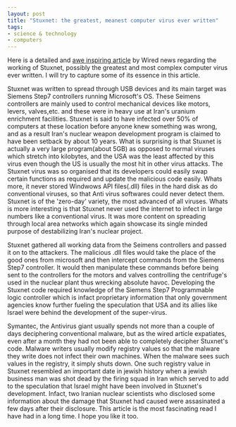 ```yaml
---
layout: post
title: "Stuxnet: the greatest, meanest computer virus ever written"
tags:
- science & technology
- computers
---
```

Here is a detailed and [awe inspiring article](http://www.wired.com/threatlevel/2011/07/how-digital-detectives-deciphered-stuxnet/all/1) by Wired news regarding the working of Stuxnet, possibly the greatest and most complex computer virus ever written. I will try to capture some of its essence in this article.

Stuxnet was written to spread through USB devices and its main target was Siemens Step7 controllers running Microsoft's OS. These Seimens controllers are mainly used to control mechanical devices like motors, levers, valves,etc. and these were in heavy use at Iran's uranium enrichment facilities. Stuxnet is said to have infected over 50% of computers at these location before anyone knew something was wrong, and as a result Iran's nuclear weapon development program is claimed to have been setback by about 10 years. What is surprising is that Stuxnet is actually a very large program(about 5GB) as opposed to normal viruses which stretch into kilobytes, and the USA was the least affected by this virus even though the US is usually the most hit in other virus attacks. The Stuxnet virus was so organised that its developers could easily swap certain functions as required and update the malicious code easily. Whats more, it never stored Windwows API files(.dll) files in the hard disk as do conventional viruses, so that Anti virus softwares could never detect them. Stuxnet is of the 'zero-day' variety, the most advanced of all viruses. Whats is more interesting is that Stuxnet never used the internet to infect in large numbers like a conventional virus. It was more content on spreading through local area networks which again showcase its single minded purpose of destabilizing Iran's nuclear project. 

Stuxnet gathered all working data from the Seimens controllers and passed it on to the attackers. The malicious .dll files would take the place of the good ones from microsoft and then intercept commands from the Siemens Step7 controller. It would then manipulate these commands before being sent to the controllers for the motors and valves controlling the centrifuge's used in the nuclear plant thus wrecking absolute havoc. Developing the Stuxnet code required knowledge of the Siemens Step7 Programmable logic controller which is infact proprietary information that only government agencies know further fueling the speculation that USA and its allies like Israel were behind the development of the super-virus. 

Symantec, the Antivirus giant usually spends not more than a couple of days deciphering conventional malware, but as the wired article expatiates, even after a month they had not been able to completely decipher Stuxnet's code. Malware writers usually modify registry values so that the malware they write does not infect their own machines. When the malware sees such values in the registry, it simply shuts down. One such registry value in Stuxnet resembled an important date in jewish history when a jewish business man was shot dead by the firing squad in Iran which served to add to the speculation that Israel might have been involved in Stuxnet's development. Infact, two Iranian nuclear scientists who disclosed some information about the damage that Stuxnet had caused were assasinated a few days after their disclosure. This article is the most fascinating read I have had in a long time. I hope you like it too.
